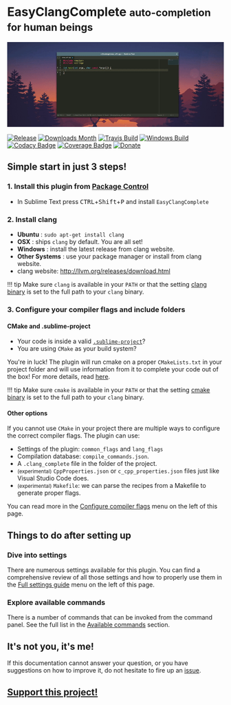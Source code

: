 # EasyClangComplete <small> auto-completion for human beings </small>

![Example](img/AutoComplete.gif)

[![Release][img-release]][release]
[![Downloads Month][img-downloads]][downloads]
[![Travis Build][img-travis]][travis]
[![Windows Build][img-appveyor]][appveyor]
[![Codacy Badge][img-codacy]][codacy]
[![Coverage Badge][img-coverage]][coverage]
[![Donate][img-paypal]][donate-paypal]

## **Simple start in just 3 steps!**

### **1. Install this plugin from [Package Control](https://packagecontrol.io/)** 

- In Sublime Text press <kbd>CTRL</kbd>+<kbd>Shift</kbd>+<kbd>P</kbd> and
  install `EasyClangComplete`

### **2. Install clang**
- **Ubuntu**        : `sudo apt-get install clang`
- **OSX**           : ships `clang` by default. You are all set!
- **Windows**       : install the latest release from clang website.
- **Other Systems** : use your package manager or install from clang website.
- clang website: http://llvm.org/releases/download.html

!!! tip
    Make sure `clang` is available in your `PATH` or that the setting [clang binary](settings/#clang_binary) is set to the full path to your `clang` binary.

### **3. Configure your compiler flags and include folders**

#### CMake and .sublime-project
- Your code is inside a valid
  [`.sublime-project`](https://www.sublimetext.com/docs/3/projects.html)?
- You are using `CMake` as your build system?

You're in luck! The plugin will run cmake on a proper `CMakeLists.txt` in your
project folder and will use information from it to complete your code out of
the box! For more details, read [here](configs/#using-cmake-recommended).

!!! tip
    Make sure `cmake` is available in your `PATH` or that the setting [cmake binary](settings/#cmake_binary) is set to the full path to your `clang` binary.

#### Other options
If you cannot use `CMake` in your project there are multiple ways to configure
the correct compiler flags. The plugin can use:

- Settings of the plugin: `common_flags` and `lang_flags`
- Compilation database: `compile_commands.json`.
- A `.clang_complete` file in the folder of the project.
- <small>(experimental)</small> `CppProperties.json` or `c_cpp_properties.json`
  files just like Visual Studio Code does.
- <small>(experimental)</small> `Makefile`: we can parse the recipes from a Makefile to generate proper flags.

You can read more in the [Configure compiler flags](configs.md) menu on
the left of this page.

## Things to do after setting up

### Dive into settings
There are numerous settings available for this plugin. You can find a
comprehensive review of all those settings and how to properly use them in the
[Full settings guide](settings.md) menu on the left of this page.

### Explore available commands
There is a number of commands that can be invoked from the command panel. See the full list in the [Available commands](commands.md) section.

## It's not you, it's me!
If this documentation cannot answer your question, or you have suggestions on
how to improve it, do not hesitate to fire up an
[issue](https://github.com/niosus/EasyClangComplete/issues).

## [**Support this project!**](support.md)

<script src="https://opencollective.com/easyclangcomplete/banner.js"></script>


[release]: https://github.com/niosus/EasyClangComplete/releases
[downloads]: https://packagecontrol.io/packages/EasyClangComplete
[travis]: https://travis-ci.org/niosus/EasyClangComplete
[appveyor]: https://ci.appveyor.com/project/niosus/easyclangcomplete/branch/master
[codacy]: https://www.codacy.com/app/zabugr/EasyClangComplete/dashboard
[coverage]: https://www.codacy.com/app/zabugr/EasyClangComplete/dashboard
[gitter]: https://gitter.im/niosus/EasyClangComplete?utm_source=badge&utm_medium=badge&utm_campaign=pr-badge
[donate-paypal]: https://www.paypal.com/cgi-bin/webscr?cmd=_s-xclick&hosted_button_id=2QLY7J4Q944HS
[donate-flattr]: https://flattr.com/submit/auto?user_id=niosus&url=https://github.com/niosus/EasyClangComplete&title=EasyClangComplete&language=Python&tags=github&category=software
[libclang-issue]: https://github.com/niosus/EasyClangComplete/issues/88
[cmake-issue]: https://github.com/niosus/EasyClangComplete/issues/19
[bountysource-link]: https://www.bountysource.com/teams/easyclangcomplete
[beerpay]: https://beerpay.io/niosus/EasyClangComplete
[gratipay]: https://gratipay.com/EasyClangComplete/
[maintainerd]: https://github.com/divmain/maintainerd

[img-gratipay]: https://img.shields.io/gratipay/user/niosus.svg?style=flat-square
[img-beerpay]: https://beerpay.io/niosus/EasyClangComplete/badge.svg?style=flat-square
[img-bountysource]: https://img.shields.io/bountysource/team/easyclangcomplete/activity.svg?style=flat-square
[img-appveyor]: https://img.shields.io/appveyor/ci/niosus/easyclangcomplete/master.svg?style=flat-square&label=windows
[img-travis]: https://img.shields.io/travis/niosus/EasyClangComplete/master.svg?style=flat-square&label=linux%20|%20osx
[img-codacy]: https://img.shields.io/codacy/grade/254f8db44b004dffa76b8cebfece4c06.svg?style=flat-square&label=quality
[img-coverage]: https://img.shields.io/codacy/coverage/254f8db44b004dffa76b8cebfece4c06.svg?style=flat-square
[img-release]: https://img.shields.io/github/release/niosus/EasyClangComplete.svg?style=flat-square
[img-downloads]: https://img.shields.io/packagecontrol/dm/EasyClangComplete.svg?maxAge=3600&style=flat-square
[img-downloads-month]: https://img.shields.io/packagecontrol/dm/EasyClangComplete.svg?maxAge=2592000&style=flat-square
[img-subl]: https://img.shields.io/badge/Sublime%20Text-3-green.svg?style=flat-square
[img-mit]: https://img.shields.io/badge/license-MIT-blue.svg?style=flat-square
[img-paypal]: https://img.shields.io/badge/Donate-PayPal-blue.svg?style=flat-square
[img-flattr]: https://img.shields.io/badge/Donate-Flattr-blue.svg?style=flat-square
[img-gitter]: https://badges.gitter.im/niosus/EasyClangComplete.svg?style=flat-square
